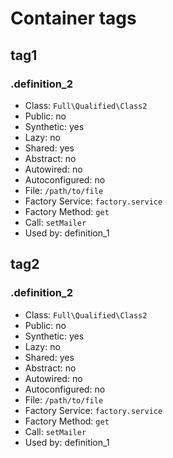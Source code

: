 Container tags
==============

tag1
----

### .definition_2

- Class: `Full\Qualified\Class2`
- Public: no
- Synthetic: yes
- Lazy: no
- Shared: yes
- Abstract: no
- Autowired: no
- Autoconfigured: no
- File: `/path/to/file`
- Factory Service: `factory.service`
- Factory Method: `get`
- Call: `setMailer`
- Used by: definition_1


tag2
----

### .definition_2

- Class: `Full\Qualified\Class2`
- Public: no
- Synthetic: yes
- Lazy: no
- Shared: yes
- Abstract: no
- Autowired: no
- Autoconfigured: no
- File: `/path/to/file`
- Factory Service: `factory.service`
- Factory Method: `get`
- Call: `setMailer`
- Used by: definition_1
